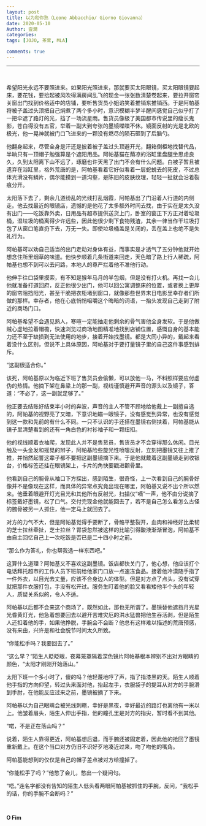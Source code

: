```yaml
---
layout: post
title: 以为和你熟（Leone Abbacchio/ Giorno Giovanna）
date: 2020-05-10
Author: 壹澗
categories: 
tags: [JOJO, 茶茸, MLA]

comments: true
--- 
```


***

<br/>

希望阳光永远不要照进来。如果阳光照进来，那就要买太阳眼镜，买太阳眼镜要起床，要花钱，要拾起被风吹得满房间乱飞的现金一张张数清楚卷起来，要拉开窗帘关窗出门找到价格适中的店铺，要听售货员小姐谄笑着推销东推销西。于是阿帕基将被子盖过头顶把自己焖煮了两个多小时，意识模糊半梦半醒间感觉自己似乎打了一把伞遮了路灯的光，挡了一场流星雨。售货员像极了美国都市传说里的瘦长鬼影，苍白得没有五官，举着一副大到夸张的墨镜喋喋不休。镜面反射的光是北欧的极光，他一晃神就被门口飞进来的一颗没有燃尽的陨石砸到了后脑勺。

他翻身起来，尽管全身是汗还是披着被子盖过头顶避开光，翻箱倒柜地找替代品，半晌只有一顶帽子勉强算是个遮阳用品。阿帕基猫在荫凉的浴缸里盘腿坐思虑良久，久到太阳离下山不远了，琢磨也许天黑了出门不会有什么问题。白被子暂且被遗弃在浴缸里，格外荒唐的是，阿帕基看着它好似看着一层蛇蜕去的死皮，不过总体光滑没有鳞片，偶尔能摸到一道沟壑，是陈旧的皮肤纹理，轻轻一扯就会沿着裂痕分开。

太阳落下去了，剩余几道纷乱的光线打乱烟霞，阿帕基出了门沿着人行道的内侧走。他去找最近的眼镜店，遗憾的是他花了太多额外时间去找，由于实在是太久没有出门——吃饭靠外卖，日用品有超市提供送货上门，卧室的窗正下方正对着垃圾桶，湿垃圾的桶离得少许远些，因此他很少剩下食物残渣，其余一律当作干垃圾打包了从窗口笔直扔下去，万无一失。即使垃圾桶盖是关闭的，丢在盖上也绝不是失礼行为。

阿帕基可以劝自己适当的出门走动对身体有益，而事实是才透气了五分钟他就开始想念住所里烟草的味道。他快步顺着几条街道来回走，天色暗了路上行人稀疏，阿帕基也想不到可以去问路，本地人的尊严拦着他不准他行动。

他伸手往口袋里摸索，有不知是猴年马月的半包烟，但是没有打火机。再找一会儿他就准备打道回府，反正他很少出门，他可以回公寓调整床的位置，或者换上更厚的窗帘阻挡阳光，甚至干脆把衣柜堵到窗口，就像那些世界末日电影里幸存者们所做的那样。幸存者，他在心底悄悄咀嚼这个晦暗的词语，一抬头发现自己走到了附近的商场门口。

阿帕基希望不会遇见熟人，寒暄一定能抽走他剩余的骨气害他全身发软。于是他做贼心虚地拉着帽檐，快速浏览过商场地图精准地找到店铺位置，感慨自身的基本能力还不至于缺损到无法使用的地步，接着开始找墨镜。都是大同小异的，戴起来看着没什么区别，但说不上具体原因，阿帕基对于要打量镜子里的自己这件事感到排斥。

“这副很适合你。”

该死，阿帕基原以为临近下班了售货员会偷懒，可以放他一马，不料照样要应付虚伪的热情。他摘下架在鼻梁上的那一副，视线谨慎避开声音的源头以及镜子，答道：“不必了，这一副就足够了。”

他正要去结账好结束半小时的奔波，声音的主人不管不顾地给他戴上一副擅自选的，阿帕基的视野亮了又暗，下意识地瞄一眼镜子，没有感觉到异常，也没有感觉到这一款和先前的有什么不同。一只不认识的手还搭在墨镜右侧扶着，阿帕基能从镜子里清楚看到的还有一角白色的衬衫袖子和一颗纽扣。

他的视线顺着衣袖爬，发现此人并不是售货员，售货员才不会穿得那么休闲。目光触及一头金发和摇晃的辫子，阿帕基险些旋光性喷嚏反射，立刻把墨镜又往上推了推，并悄然起誓这辈子都不要把这副墨镜摘下来。于是他就戴着这副墨镜走到收银台，价格标签还挂在眼镜架上，卡片的角快要戳进颧骨里。

他看到自己的腕骨从袖口下方探出，感到陌生，很奇怪，上一次看到自己的腕骨好像并不是像现在这样，而具体的异常点究竟出现在哪里，阿帕基又说不出个所以然来。他垂着眼避开灯光目光和其他所有反射光，扫描仪“嘀”一声，他不由分说摘了标签戴好墨镜，松了口气。交付完现金他就能回去了，若不是自己怎么看怎么古怪的腕骨被另一人抓住，他一定马上就回去了。

对方的力气不大，但是阿帕基觉得手要断了，骨骼平整裂开，血肉和神经好比柔韧的芝士拉丝牵扯，芝士拉丝？胃袋忽然被这样的比喻引得酸液渐渐冒泡，阿帕基不由自主回忆自己上一次吃饭是否已是二十四小时之前。

“那么作为答礼，你也帮我选一样东西吧。”

这算什么道理？阿帕基又不喜欢这副墨镜。饭店都快关门了，他心想，他应该打个电话拜托超市的工作人员下班前给他家门口放一点速冻食品。接着他冷漠随手指了一件外衣，以目光去丈量，应该不合身边人的体型。但是对方点了点头，没有试穿就把那件衣服打包，手没有松开过。服务生盯着他的脸又看看矮他半个头的年轻人，质疑关系似的，令人不适。

阿帕基以后都不会来这个商场了，既然如此，那也无所谓了。墨镜替他遮挡月光星光昏黄灯光，他急着想要回去以避开苦难灾厄的洪水猛兽把他生吞活剥，但是陌生人还扣着他的手，如果他挣脱，手腕会不会断？他总有这样难以描述的荒唐预感，没有来由，兴许是和社会脱节时间太久所致。

“你能松手吗？我要回去了。”

“这么早？”陌生人眨眨眼，夜幕笼罩隔着深色镜片阿帕基根本辨别不出对方眼睛的颜色，“太阳才刚刚开始落山。”

太阳下班一个多小时了，傻的吗？他轻蔑地哼了声，指了指漆黑的天。陌生人顺着他手指的方向仰望，转过头来面对他，抬起左手，衣服袋子的提耳从对方的手腕滑到手肘，在他能反应过来之前，墨镜被摘了下来。

阿帕基以为自己眼睛会被光线刺瞎，幸好是黑夜，幸好最近的路灯也离他有一米以上。他皱着眉头，陌生人伸出手指，他的瞳孔里是对方的指尖，暂时看不到其他。

“喏，不是正在落山吗？”

说着，陌生人靠得更近，阿帕基想后退，而手腕还被固定着，因此他的抢回了墨镜重新戴上。在这个当口对方仍旧不识好歹地凑近过来，吻了吻他的嘴角。

阿帕基能想到的仅仅是自己的帽子差点被对方给撞掉了。

“你能松手了吗？”他憋了会儿，憋出一个疑问句。

“唔。”连名字都没有告知的陌生人低头看两眼阿帕基被抓住的手腕，反问，“我松手的话，你的手腕不会断吗？”

<br/>

**O Fim**